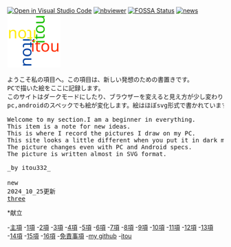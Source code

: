 
[![Open in Visual Studio Code](https://img.shields.io/static/v1?logo=visualstudiocode&label=&message=Open%20in%20Visual%20Studio%20Code&labelColor=2c2c32&color=007acc&logoColor=007acc)](https://vscode.dev/?vscode-lang=ja)
[![nbviewer](https://raw.githubusercontent.com/taldatech/ee046211-deep-learning/main/assets/nbviewer_badge.svg)](https://nbviewer.org/github/itou332/)
[![FOSSA Status](https://app.fossa.com/api/projects/git%2Bgithub.com%2Fitou332%2Fitou332.svg?type=shield)](https://app.fossa.com/projects/git%2Bgithub.com%2Fitou332%2Fitou332?ref=badge_shield)
[![news](https://github.com/itou332/itou332/blob/main/test_obi3.svg)](https://itou332.github.io/two/)
[![itou_no_huusilya.svg](https://github.com/itou332/itou332/blob/main/log_test.svg)](https://itou332.github.io/three/)

<pre>
ようこそ私の項目へ。この項目は、新しい発想のための書置きです。
PCで描いた絵をここに記録します。
このサイトはダークモードにしたり、ブラウザーを変えると見え方が少し変わります。
pc,androidのスペックでも絵が変化します。絵はほぼsvg形式で書かれています。

Welcome to my section.I am a beginner in everything.
This item is a note for new ideas.
This is where I record the pictures I draw on my PC.
This site looks a little different when you put it in dark mode or change browsers.
The picture changes even with PC and Android specs.
The picture is written almost in SVG format.

_by itou332_

new　
2024_10_25更新
<a href ="https://itou332.github.io/three/">three</a>
</pre>
<!--md your-markdown-"C:\Users\ULTRABOOK\Documents\GitHub\_includdes\nav.md"-->

   <nav aria-label="サイト内メニュー">
    <p>*献立</p>
    -<a href="https://itou332.github.io/top_page/">主項</a>
    -<a href="https://itou332.github.io/">1項</a>
    -<a href="https://itou332.github.io/itou332a.github.io/">2項</a>
    -<a href="https://itou332.github.io/diary">3項</a>
    -<a href="https://itou332.github.io/today/">4項</a>
    -<a href="https://itou332.github.io/challenge/">5項</a>
    -<a href="https://itou332.github.io/nontitle/">6項</a>
    -<a href="https://itou332.github.io/elaboration/">7項</a>
    -<a href="https://itou332.github.io/analog/">8項</a>
    -<a href="https://itou332.github.io/culture/">9項</a>
    -<a href="https://itou332.github.io/walk/">10項</a>
    -<a href="https://itou332.github.io/pine/">11項</a>
    -<a href="https://itou332.github.io/banboo/">12項</a>
    -<a href="https://itou332.github.io/pulm/">13項</a>
    -<a href="https://itou332.github.io/cypress/">14項</a>
    -<a href="https://itou332.github.io/Thujopsis-dolabrata-SIEBOLD-et-ZUCCARINI/">15項</a>
    -<a href="https://itou332.github.io/Castanea/">16項</a>
    -<a href="https://itou332.github.io/Privacy-policy/">免責事項</a>
    -<a href="https://github.com/itou332">my github</a>
    -<a href="http://redirect-adp.pages.dev/">itou</a>
   </nav>
<!--
![defaul_icon.png](https://github.com/itou332/itou332/blob/main/git_identicon.png)
![defaul_icon.gif](https://github.com/itou332/itou332/blob/main/git_icon_lifegame1.gif)-->
